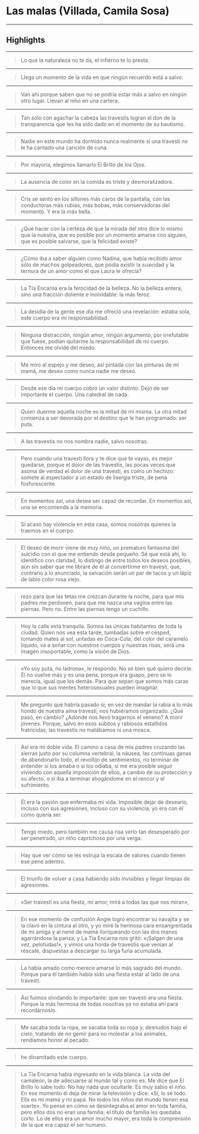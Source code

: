 # **Las malas (Villada, Camila Sosa)**


---

## Highlights

---

> Lo que la naturaleza no te da, el infierno te lo presta.

---

> Llega un momento de la vida en que ningún recuerdo está a salvo.

---

> Van ahí porque saben que no se podría estar más a salvo en ningún otro lugar. Llevan al niño en una cartera.

---

> Tan sólo con agachar la cabeza las travestis logran el don de la transparencia que les ha sido dado en el momento de su bautismo.

---

> Nadie en este mundo ha dormido nunca realmente si una travesti no le ha cantado una canción de cuna.

---

> Por mayoría, elegimos llamarlo El Brillo de los Ojos.

---

> La ausencia de color en la comida es triste y desmoralizadora.

---

> Cris se sentó en los sillones más caros de la pantalla, con las conductoras más rubias, más bobas, más conservadoras del momento. Y era la más bella.

---

> ¿Qué hacer con la certeza de que la mirada del otro dice lo mismo que la nuestra, que es posible por un momento amarse con alguien, que es posible salvarse, que la felicidad existe?

---

> ¿Cómo iba a saber alguien como Nadina, que había recibido amor sólo de machos golpeadores, que podía existir la suavidad y la ternura de un amor como el que Laura le ofrecía?

---

> La Tía Encarna era la ferocidad de la belleza. No la belleza entera, sino una fracción doliente e inolvidable: la más feroz.

---

> La desidia de la gente ese día me ofreció una revelación: estaba sola, este cuerpo era mi responsabilidad.

---

> Ninguna distracción, ningún amor, ningún argumento, por irrefutable que fuese, podían quitarme la responsabilidad de mi cuerpo. Entonces me olvidé del miedo.

---

> Me miro al espejo y me deseo, así pintada con las pinturas de mi mamá, me deseo como nunca nadie me deseó.

---

> Desde ese día mi cuerpo cobró un valor distinto. Dejó de ser importante el cuerpo. Una catedral de nada.

---

> Quien duerme aquella noche es la mitad de mí misma. La otra mitad comienza a ser devorada por el destino que le han programado: ser puta.

---

> A las travestis no nos nombra nadie, salvo nosotras.

---

> Pero cuando una travesti llora y te dice que te vayas, es mejor quedarse, porque el dolor de las travestis, las pocas veces que asoma de verdad el dolor de una travesti, es como un hechizo: somete al espectador a un estado de lisergia triste, de pena fosforescente

---

> En momentos así, una desea ser capaz de recordar. En momentos así, una se encomienda a la memoria.

---

> Si acaso hay violencia en esta casa, somos nosotras quienes la traemos en el cuerpo.

---

> El deseo de morir viene de muy niño, un prematuro fantasma del suicidio con el que me entiendo desde pequeño. Sé que está ahí, lo identifico con claridad, lo distingo de entre todos los deseos posibles, aún sin saber que me libraré de él al convertirme en travesti, que, contrario a lo anunciado, la salvación serán un par de tacos y un lápiz de labio color rosa viejo.

---

> rezo para que las tetas me crezcan durante la noche, para que mis padres me perdonen, para que me nazca una vagina entre las piernas. Pero no. Entre las piernas tengo un cuchillo.

---

> Hoy la calle está tranquila. Somos las únicas habitantes de toda la ciudad. Quien nos vea esta tarde, tumbadas sobre el césped, tomando mates al sol, untadas en Coca-Cola, del color del caramelo líquido, va a soñar con nuestros cuerpos y nuestras risas, será una imagen insoportable, como la visión de Dios.

---

> «Yo soy puta, no ladrona», le respondo. No sé bien qué quiero decirle. Él no vuelve más y es una pena, porque era guapo, pero se lo merecía, igual que los demás. Para que sepan que somos más caras que lo que sus mentes heterosexuales pueden imaginar.

---

> Me pregunto qué habría pasado si, en vez de mandar la rabia a lo más hondo de nuestra alma travesti, nos hubiéramos organizado. ¿Qué pasó, en cambio? ¿Adónde nos llevó tragarnos el veneno? A morir jóvenes. Porque, salvo en esos súbitos y rabiosos estallidos fratricidas, las travestis no matábamos ni una mosca.

---

> Así era mi doble vida. El camino a casa de mis padres cruzando las sierras justo por su columna vertebral, la náusea, las continuas ganas de abandonarlo todo, el revoltijo de sentimientos, no terminar de entender si los amaba o si los odiaba, si me era posible seguir viviendo con aquella imposición de ellos, a cambio de su protección y su afecto, o si iba a terminar ahogándome en el rencor y el sufrimiento.

---

> Él era la pasión que enfermaba mi vida. Imposible dejar de desearlo, incluso con sus agresiones, incluso con su violencia, yo era con él como quería ser.

---

> Tengo miedo, pero también me causa risa verlo tan desesperado por ser penetrado, un niño caprichoso por una verga.

---

> Hay que ver cómo se les estruja la escala de valores cuando tienen ese pene adentro.

---

> El triunfo de volver a casa habiendo sido invisibles y llegar limpias de agresiones.

---

> «Ser travesti es una fiesta, mi amor, mirá a todas las que nos miran»,

---

> En ese momento de confusión Angie logró encontrar su navajita y se la clavó en la cintura al otro, y yo miré la hermosa cara ensangrentada de mi amiga y al nene de mamá lloriqueando con las dos manos agarrándose la panza, y La Tía Encarna nos gritó: «¡Salgan de una vez, pelotudas!», y vimos una horda de travestis que venían al rescate, dispuestas a descargar su larga furia acumulada.

---

> La había amado como merece amarse lo más sagrado del mundo. Porque para él también había sido una fiesta estar al lado de una travesti.

---

> Así fuimos olvidando lo importante: que ser travesti era una fiesta. Porque la más hermosa de todas nosotras ya no estaba ahí para recordárnoslo.

---

> Me sacaba toda la ropa, se sacaba toda su ropa y, desnudos bajo el cielo, tratando de no gemir para no molestar a los animales, rendíamos honor al pecado.

---

> he dinamitado este cuerpo.

---

> La Tía Encarna había ingresado en la vida blanca. La vida del camaleón, la de adecuarse al mundo tal y como es. Me dice que El Brillo lo sabe todo. No hay nada que ocultarle. Es muy sabio el niño. En ese momento él deja de mirar la televisión y dice: «Sí, lo sé todo. Ella es mi mamá y mi papá. No todos los niños del mundo tienen esa suerte». Yo pensé en cómo se desintegraba el amor en toda familia, pero ellos dos no eran una familia; el título de familia les quedaba corto. Lo de ellos era un amor mucho mayor, era toda la comprensión de la que era capaz el ser humano.